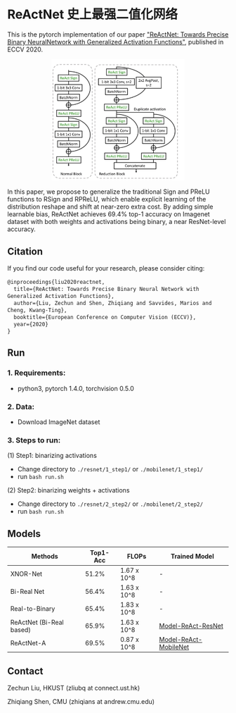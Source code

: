 # ReActNet  史上最强二值化网络

This is the pytorch implementation of our paper ["ReActNet: Towards Precise Binary NeuralNetwork with Generalized Activation Functions"](https://arxiv.org/abs/2003.03488), published in ECCV 2020. 

<div align=center>
<img width=60% src="https://github.com/liuzechun0216/images/blob/master/reactnet_github.jpg"/>
</div>

In this paper, we propose to generalize the traditional Sign and PReLU functions to RSign  and  RPReLU, which enable explicit learning of the distribution reshape and shift at near-zero extra cost. By adding simple learnable bias, ReActNet achieves 69.4% top-1 accuracy on Imagenet dataset with both weights and activations being binary, a near ResNet-level accuracy.

## Citation

If you find our code useful for your research, please consider citing:

    @inproceedings{liu2020reactnet,
      title={ReActNet: Towards Precise Binary Neural Network with Generalized Activation Functions},
      author={Liu, Zechun and Shen, Zhiqiang and Savvides, Marios and Cheng, Kwang-Ting},
      booktitle={European Conference on Computer Vision (ECCV)},
      year={2020}
    }

## Run

### 1. Requirements:
* python3, pytorch 1.4.0, torchvision 0.5.0
    
### 2. Data:
* Download ImageNet dataset

### 3. Steps to run:
(1) Step1:  binarizing activations
* Change directory to `./resnet/1_step1/` or `./mobilenet/1_step1/`
* run `bash run.sh`

(2) Step2:  binarizing weights + activations
* Change directory to `./resnet/2_step2/` or `./mobilenet/2_step2/`
* run `bash run.sh`
       

## Models

| Methods | Top1-Acc | FLOPs | Trained Model |
| --- | --- | --- | --- | 
| XNOR-Net | 51.2% | 1.67 x 10^8 | - |
| Bi-Real Net| 56.4% | 1.63 x 10^8 | - | 
| Real-to-Binary| 65.4% | 1.83 x 10^8 | - |
| ReActNet (Bi-Real based) | 65.9% | 1.63 x 10^8 | [Model-ReAct-ResNet](https://hkustconnect-my.sharepoint.com/:u:/g/personal/zliubq_connect_ust_hk/EYtZHpouJiVKtfFvl_p9ouUBISwzEuupnqHwJDEPQHWpwA?e=8i22J8) |
| ReActNet-A | 69.5% | 0.87 x 10^8 | [Model-ReAct-MobileNet](https://hkustconnect-my.sharepoint.com/:u:/g/personal/zliubq_connect_ust_hk/EdaAeiqveCtPt3ElnaY4JJgBsaScj5snGkxIuJhuIPd25A?e=sqg1b6) |

## Contact

Zechun Liu, HKUST (zliubq at connect.ust.hk)

Zhiqiang Shen, CMU (zhiqians at andrew.cmu.edu) 
